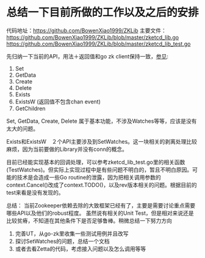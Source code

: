 # 总结一下目前所做的工作以及之后的安排

代码地址：https://github.com/BowenXiao1999/ZKLib
主要文件：
https://github.com/BowenXiao1999/ZKLib/blob/master/zketcd_lib.go
https://github.com/BowenXiao1999/ZKLib/blob/master/zketcd_lib_test.go


先归纳一下当前的API，用法＋返回值和go zk client保持一致，[参见](https://godoc.org/github.com/samuel/go-zookeeper/zk):　
1. Set
2. GetData
3. Create
4. Delete
5. Exists
6. ExistsW (返回值不包含chan event)
7. GetChildren

Set, GetData, Create, Delete 属于基本功能，不涉及Watches等等，应该是没有太大的问题。

Exists和ExistsW　２个API主要涉及到SetWatches。这一块相关的剥离处理比较麻烦，因为当前要做的Library并没有conn的概念。

目前已经能实现基本的回调处理，可以参考zketcd_lib_test.go里的相关函数(TestWatches)。但实际上实现过程中是有些问题不明白的，暂且不明白原因。可能的技术是会造成一些Go routine的泄露，因为把相关调用参数的context.Cancel()改成了context.TODO()，以及rev版本相关的问题。根据目前的test来看是没有发现的。

总结：
当前Zookeeper依赖去除的大致框架已经有了，主要是需要讨论重点需要哪些API以及他们的robust程度。
虽然说有相关的Unit Test，但是相对来说还是比较贫瘠，不知道在其他条件下是否足够鲁棒。稍微总结一下努力方向

1. 完善UT，从go-zk里收集一些测试用例并且改写
2. 探讨SetWatches的问题，总结一个文档
3. 或者去看Zetta的代码，考虑接入问题以及怎么调用等等


